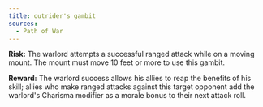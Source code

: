 ```yaml
---
title: outrider's gambit
sources:
  - Path of War
---
```


**Risk:** The warlord attempts a successful ranged attack while on a moving mount. The mount must move 10 feet or more to use this gambit.

**Reward:** The warlord success allows his allies to reap the benefits of his skill; allies who make ranged attacks against this target opponent add the warlord's Charisma modifier as a morale bonus to their next attack roll.
